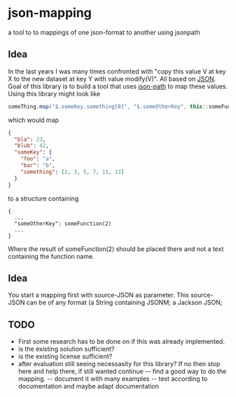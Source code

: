 # json-mapping
a tool to to mappings of one json-format to another using jsonpath

## Idea
In the last years I was many times confronted with "copy this value V at key X to the new dataset at key Y with value modify(V)". All based on [JSON](https://en.wikipedia.org/wiki/JSON). Goal of this library is to build a tool that uses [json-path](https://github.com/json-path/JsonPath) to map these values.
Using this library might look like
```java
someThing.map("$.someKey.something[0]", "$.someOtherKey", this::someFunction);
```
which would map 
```json
{
  "bla": 23,
  "blub": 42,
  "someKey": {
    "foo": "a",
    "bar": "b",
    "something": [2, 3, 5, 7, 11, 13]
  }
}
```

to a structure containing
```
{
  ...
  "someOtherKey": someFunction(2)
  ...
}
```
Where the result of someFunction(2) should be placed there and not a text containing the function name.

## Idea
You start a mapping first with source-JSON as parameter. This source-JSON can be of any format (a String containing JSONM; a Jackson JSON; 

## TODO
- First some research has to be done on if this was already implemented.
- is the existing solution sufficient?
- is the existing license sufficient?
- after evaluation still seeing necessasity for this library? If no then stop here and help there, if still wanted continue
-- find a good way to do the mapping.
-- document it with many examples
-- test according to documentation and maybe adapt documentation
